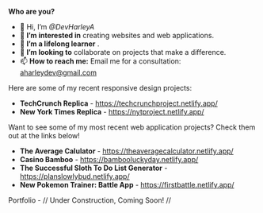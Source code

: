 <strong>Who are you?</strong>
- 👋 Hi, I’m <em>@DevHarleyA</em>
- 👀 <strong>I’m interested in</strong> creating websites and web applications.
- 🌱 <strong>I’m a lifelong learner</strong> .
- 💞️ <strong>I’m looking to</strong> collaborate on projects that make a difference.
- 📫 <strong>How to reach me:</strong> Email me for a consultation: aharleydev@gmail.com

Here are some of my recent responsive design projects:

- <strong>TechCrunch Replica</strong> - https://techcrunchproject.netlify.app/
- <strong>New York Times Replica</strong> - https://nytproject.netlify.app/

Want to see some of my most recent web application projects? Check them out at the links below!

- <strong>The Average Calulator</strong> - https://theaveragecalculator.netlify.app/
- <strong>Casino Bamboo</strong> - https://bambooluckyday.netlify.app/
- <strong>The Successful Sloth To Do List Generator</strong> - https://planslowlybud.netlify.app/
- <strong>New Pokemon Trainer: Battle App</strong> - https://firstbattle.netlify.app/

Portfolio - // Under Construction, Coming Soon! //
<!---
DevHarleyA/DevHarleyA is a ✨ special ✨ repository because its `README.md` (this file) appears on your GitHub profile.
You can click the Preview link to take a look at your changes.
--->
